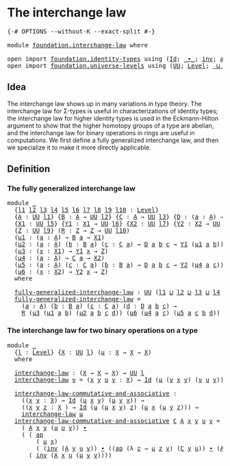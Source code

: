 # The interchange law

<pre class="Agda"><a id="32" class="Symbol">{-#</a> <a id="36" class="Keyword">OPTIONS</a> <a id="44" class="Pragma">--without-K</a> <a id="56" class="Pragma">--exact-split</a> <a id="70" class="Symbol">#-}</a>

<a id="75" class="Keyword">module</a> <a id="82" href="foundation.interchange-law.html" class="Module">foundation.interchange-law</a> <a id="109" class="Keyword">where</a>

<a id="116" class="Keyword">open</a> <a id="121" class="Keyword">import</a> <a id="128" href="foundation.identity-types.html" class="Module">foundation.identity-types</a> <a id="154" class="Keyword">using</a> <a id="160" class="Symbol">(</a><a id="161" href="foundation-core.identity-types.html#1767" class="Datatype">Id</a><a id="163" class="Symbol">;</a> <a id="165" href="foundation-core.identity-types.html#2425" class="Function Operator">_∙_</a><a id="168" class="Symbol">;</a> <a id="170" href="foundation-core.identity-types.html#2729" class="Function">inv</a><a id="173" class="Symbol">;</a> <a id="175" href="foundation-core.identity-types.html#4003" class="Function">ap</a><a id="177" class="Symbol">)</a>
<a id="179" class="Keyword">open</a> <a id="184" class="Keyword">import</a> <a id="191" href="foundation.universe-levels.html" class="Module">foundation.universe-levels</a> <a id="218" class="Keyword">using</a> <a id="224" class="Symbol">(</a><a id="225" href="foundation-core.universe-levels.html#235" class="Primitive">UU</a><a id="227" class="Symbol">;</a> <a id="229" href="Agda.Primitive.html#597" class="Postulate">Level</a><a id="234" class="Symbol">;</a> <a id="236" href="Agda.Primitive.html#810" class="Primitive Operator">_⊔_</a><a id="239" class="Symbol">)</a>
</pre>
## Idea

The interchange law shows up in many variations in type theory. The interchange law for Σ-types is useful in characterizations of identity types; the interchange law for higher identity types is used in the Eckmann-Hilton argument to show that the higher homotopy groups of a type are abelian, and the interchange law for binary operations in rings are useful in computations. We first define a fully generalized interchange law, and then we specialize it to make it more directly applicable.

## Definition

### The fully generalized interchange law

<pre class="Agda"><a id="815" class="Keyword">module</a> <a id="822" href="foundation.interchange-law.html#822" class="Module">_</a>
  <a id="826" class="Symbol">{</a><a id="827" href="foundation.interchange-law.html#827" class="Bound">l1</a> <a id="830" href="foundation.interchange-law.html#830" class="Bound">l2</a> <a id="833" href="foundation.interchange-law.html#833" class="Bound">l3</a> <a id="836" href="foundation.interchange-law.html#836" class="Bound">l4</a> <a id="839" href="foundation.interchange-law.html#839" class="Bound">l5</a> <a id="842" href="foundation.interchange-law.html#842" class="Bound">l6</a> <a id="845" href="foundation.interchange-law.html#845" class="Bound">l7</a> <a id="848" href="foundation.interchange-law.html#848" class="Bound">l8</a> <a id="851" href="foundation.interchange-law.html#851" class="Bound">l9</a> <a id="854" href="foundation.interchange-law.html#854" class="Bound">l10</a> <a id="858" class="Symbol">:</a> <a id="860" href="Agda.Primitive.html#597" class="Postulate">Level</a><a id="865" class="Symbol">}</a>
  <a id="869" class="Symbol">{</a><a id="870" href="foundation.interchange-law.html#870" class="Bound">A</a> <a id="872" class="Symbol">:</a> <a id="874" href="foundation-core.universe-levels.html#235" class="Primitive">UU</a> <a id="877" href="foundation.interchange-law.html#827" class="Bound">l1</a><a id="879" class="Symbol">}</a> <a id="881" class="Symbol">{</a><a id="882" href="foundation.interchange-law.html#882" class="Bound">B</a> <a id="884" class="Symbol">:</a> <a id="886" href="foundation.interchange-law.html#870" class="Bound">A</a> <a id="888" class="Symbol">→</a> <a id="890" href="foundation-core.universe-levels.html#235" class="Primitive">UU</a> <a id="893" href="foundation.interchange-law.html#830" class="Bound">l2</a><a id="895" class="Symbol">}</a> <a id="897" class="Symbol">{</a><a id="898" href="foundation.interchange-law.html#898" class="Bound">C</a> <a id="900" class="Symbol">:</a> <a id="902" href="foundation.interchange-law.html#870" class="Bound">A</a> <a id="904" class="Symbol">→</a> <a id="906" href="foundation-core.universe-levels.html#235" class="Primitive">UU</a> <a id="909" href="foundation.interchange-law.html#833" class="Bound">l3</a><a id="911" class="Symbol">}</a> <a id="913" class="Symbol">{</a><a id="914" href="foundation.interchange-law.html#914" class="Bound">D</a> <a id="916" class="Symbol">:</a> <a id="918" class="Symbol">(</a><a id="919" href="foundation.interchange-law.html#919" class="Bound">a</a> <a id="921" class="Symbol">:</a> <a id="923" href="foundation.interchange-law.html#870" class="Bound">A</a><a id="924" class="Symbol">)</a> <a id="926" class="Symbol">→</a> <a id="928" href="foundation.interchange-law.html#882" class="Bound">B</a> <a id="930" href="foundation.interchange-law.html#919" class="Bound">a</a> <a id="932" class="Symbol">→</a> <a id="934" href="foundation.interchange-law.html#898" class="Bound">C</a> <a id="936" href="foundation.interchange-law.html#919" class="Bound">a</a> <a id="938" class="Symbol">→</a> <a id="940" href="foundation-core.universe-levels.html#235" class="Primitive">UU</a> <a id="943" href="foundation.interchange-law.html#836" class="Bound">l4</a><a id="945" class="Symbol">}</a>
  <a id="949" class="Symbol">{</a><a id="950" href="foundation.interchange-law.html#950" class="Bound">X1</a> <a id="953" class="Symbol">:</a> <a id="955" href="foundation-core.universe-levels.html#235" class="Primitive">UU</a> <a id="958" href="foundation.interchange-law.html#839" class="Bound">l5</a><a id="960" class="Symbol">}</a> <a id="962" class="Symbol">{</a><a id="963" href="foundation.interchange-law.html#963" class="Bound">Y1</a> <a id="966" class="Symbol">:</a> <a id="968" href="foundation.interchange-law.html#950" class="Bound">X1</a> <a id="971" class="Symbol">→</a> <a id="973" href="foundation-core.universe-levels.html#235" class="Primitive">UU</a> <a id="976" href="foundation.interchange-law.html#842" class="Bound">l6</a><a id="978" class="Symbol">}</a> <a id="980" class="Symbol">{</a><a id="981" href="foundation.interchange-law.html#981" class="Bound">X2</a> <a id="984" class="Symbol">:</a> <a id="986" href="foundation-core.universe-levels.html#235" class="Primitive">UU</a> <a id="989" href="foundation.interchange-law.html#845" class="Bound">l7</a><a id="991" class="Symbol">}</a> <a id="993" class="Symbol">{</a><a id="994" href="foundation.interchange-law.html#994" class="Bound">Y2</a> <a id="997" class="Symbol">:</a> <a id="999" href="foundation.interchange-law.html#981" class="Bound">X2</a> <a id="1002" class="Symbol">→</a> <a id="1004" href="foundation-core.universe-levels.html#235" class="Primitive">UU</a> <a id="1007" href="foundation.interchange-law.html#848" class="Bound">l8</a><a id="1009" class="Symbol">}</a>
  <a id="1013" class="Symbol">{</a><a id="1014" href="foundation.interchange-law.html#1014" class="Bound">Z</a> <a id="1016" class="Symbol">:</a> <a id="1018" href="foundation-core.universe-levels.html#235" class="Primitive">UU</a> <a id="1021" href="foundation.interchange-law.html#851" class="Bound">l9</a><a id="1023" class="Symbol">}</a> <a id="1025" class="Symbol">(</a><a id="1026" href="foundation.interchange-law.html#1026" class="Bound">R</a> <a id="1028" class="Symbol">:</a> <a id="1030" href="foundation.interchange-law.html#1014" class="Bound">Z</a> <a id="1032" class="Symbol">→</a> <a id="1034" href="foundation.interchange-law.html#1014" class="Bound">Z</a> <a id="1036" class="Symbol">→</a> <a id="1038" href="foundation-core.universe-levels.html#235" class="Primitive">UU</a> <a id="1041" href="foundation.interchange-law.html#854" class="Bound">l10</a><a id="1044" class="Symbol">)</a>
  <a id="1048" class="Symbol">(</a><a id="1049" href="foundation.interchange-law.html#1049" class="Bound">μ1</a> <a id="1052" class="Symbol">:</a> <a id="1054" class="Symbol">(</a><a id="1055" href="foundation.interchange-law.html#1055" class="Bound">a</a> <a id="1057" class="Symbol">:</a> <a id="1059" href="foundation.interchange-law.html#870" class="Bound">A</a><a id="1060" class="Symbol">)</a> <a id="1062" class="Symbol">→</a> <a id="1064" href="foundation.interchange-law.html#882" class="Bound">B</a> <a id="1066" href="foundation.interchange-law.html#1055" class="Bound">a</a> <a id="1068" class="Symbol">→</a> <a id="1070" href="foundation.interchange-law.html#950" class="Bound">X1</a><a id="1072" class="Symbol">)</a>
  <a id="1076" class="Symbol">(</a><a id="1077" href="foundation.interchange-law.html#1077" class="Bound">μ2</a> <a id="1080" class="Symbol">:</a> <a id="1082" class="Symbol">(</a><a id="1083" href="foundation.interchange-law.html#1083" class="Bound">a</a> <a id="1085" class="Symbol">:</a> <a id="1087" href="foundation.interchange-law.html#870" class="Bound">A</a><a id="1088" class="Symbol">)</a> <a id="1090" class="Symbol">(</a><a id="1091" href="foundation.interchange-law.html#1091" class="Bound">b</a> <a id="1093" class="Symbol">:</a> <a id="1095" href="foundation.interchange-law.html#882" class="Bound">B</a> <a id="1097" href="foundation.interchange-law.html#1083" class="Bound">a</a><a id="1098" class="Symbol">)</a> <a id="1100" class="Symbol">(</a><a id="1101" href="foundation.interchange-law.html#1101" class="Bound">c</a> <a id="1103" class="Symbol">:</a> <a id="1105" href="foundation.interchange-law.html#898" class="Bound">C</a> <a id="1107" href="foundation.interchange-law.html#1083" class="Bound">a</a><a id="1108" class="Symbol">)</a> <a id="1110" class="Symbol">→</a> <a id="1112" href="foundation.interchange-law.html#914" class="Bound">D</a> <a id="1114" href="foundation.interchange-law.html#1083" class="Bound">a</a> <a id="1116" href="foundation.interchange-law.html#1091" class="Bound">b</a> <a id="1118" href="foundation.interchange-law.html#1101" class="Bound">c</a> <a id="1120" class="Symbol">→</a> <a id="1122" href="foundation.interchange-law.html#963" class="Bound">Y1</a> <a id="1125" class="Symbol">(</a><a id="1126" href="foundation.interchange-law.html#1049" class="Bound">μ1</a> <a id="1129" href="foundation.interchange-law.html#1083" class="Bound">a</a> <a id="1131" href="foundation.interchange-law.html#1091" class="Bound">b</a><a id="1132" class="Symbol">))</a>
  <a id="1137" class="Symbol">(</a><a id="1138" href="foundation.interchange-law.html#1138" class="Bound">μ3</a> <a id="1141" class="Symbol">:</a> <a id="1143" class="Symbol">(</a><a id="1144" href="foundation.interchange-law.html#1144" class="Bound">x</a> <a id="1146" class="Symbol">:</a> <a id="1148" href="foundation.interchange-law.html#950" class="Bound">X1</a><a id="1150" class="Symbol">)</a> <a id="1152" class="Symbol">→</a> <a id="1154" href="foundation.interchange-law.html#963" class="Bound">Y1</a> <a id="1157" href="foundation.interchange-law.html#1144" class="Bound">x</a> <a id="1159" class="Symbol">→</a> <a id="1161" href="foundation.interchange-law.html#1014" class="Bound">Z</a><a id="1162" class="Symbol">)</a>
  <a id="1166" class="Symbol">(</a><a id="1167" href="foundation.interchange-law.html#1167" class="Bound">μ4</a> <a id="1170" class="Symbol">:</a> <a id="1172" class="Symbol">(</a><a id="1173" href="foundation.interchange-law.html#1173" class="Bound">a</a> <a id="1175" class="Symbol">:</a> <a id="1177" href="foundation.interchange-law.html#870" class="Bound">A</a><a id="1178" class="Symbol">)</a> <a id="1180" class="Symbol">→</a> <a id="1182" href="foundation.interchange-law.html#898" class="Bound">C</a> <a id="1184" href="foundation.interchange-law.html#1173" class="Bound">a</a> <a id="1186" class="Symbol">→</a> <a id="1188" href="foundation.interchange-law.html#981" class="Bound">X2</a><a id="1190" class="Symbol">)</a>
  <a id="1194" class="Symbol">(</a><a id="1195" href="foundation.interchange-law.html#1195" class="Bound">μ5</a> <a id="1198" class="Symbol">:</a> <a id="1200" class="Symbol">(</a><a id="1201" href="foundation.interchange-law.html#1201" class="Bound">a</a> <a id="1203" class="Symbol">:</a> <a id="1205" href="foundation.interchange-law.html#870" class="Bound">A</a><a id="1206" class="Symbol">)</a> <a id="1208" class="Symbol">(</a><a id="1209" href="foundation.interchange-law.html#1209" class="Bound">c</a> <a id="1211" class="Symbol">:</a> <a id="1213" href="foundation.interchange-law.html#898" class="Bound">C</a> <a id="1215" href="foundation.interchange-law.html#1201" class="Bound">a</a><a id="1216" class="Symbol">)</a> <a id="1218" class="Symbol">(</a><a id="1219" href="foundation.interchange-law.html#1219" class="Bound">b</a> <a id="1221" class="Symbol">:</a> <a id="1223" href="foundation.interchange-law.html#882" class="Bound">B</a> <a id="1225" href="foundation.interchange-law.html#1201" class="Bound">a</a><a id="1226" class="Symbol">)</a> <a id="1228" class="Symbol">→</a> <a id="1230" href="foundation.interchange-law.html#914" class="Bound">D</a> <a id="1232" href="foundation.interchange-law.html#1201" class="Bound">a</a> <a id="1234" href="foundation.interchange-law.html#1219" class="Bound">b</a> <a id="1236" href="foundation.interchange-law.html#1209" class="Bound">c</a> <a id="1238" class="Symbol">→</a> <a id="1240" href="foundation.interchange-law.html#994" class="Bound">Y2</a> <a id="1243" class="Symbol">(</a><a id="1244" href="foundation.interchange-law.html#1167" class="Bound">μ4</a> <a id="1247" href="foundation.interchange-law.html#1201" class="Bound">a</a> <a id="1249" href="foundation.interchange-law.html#1209" class="Bound">c</a><a id="1250" class="Symbol">))</a>
  <a id="1255" class="Symbol">(</a><a id="1256" href="foundation.interchange-law.html#1256" class="Bound">μ6</a> <a id="1259" class="Symbol">:</a> <a id="1261" class="Symbol">(</a><a id="1262" href="foundation.interchange-law.html#1262" class="Bound">x</a> <a id="1264" class="Symbol">:</a> <a id="1266" href="foundation.interchange-law.html#981" class="Bound">X2</a><a id="1268" class="Symbol">)</a> <a id="1270" class="Symbol">→</a> <a id="1272" href="foundation.interchange-law.html#994" class="Bound">Y2</a> <a id="1275" href="foundation.interchange-law.html#1262" class="Bound">x</a> <a id="1277" class="Symbol">→</a> <a id="1279" href="foundation.interchange-law.html#1014" class="Bound">Z</a><a id="1280" class="Symbol">)</a>
  <a id="1284" class="Keyword">where</a>

  <a id="1293" href="foundation.interchange-law.html#1293" class="Function">fully-generalized-interchange-law</a> <a id="1327" class="Symbol">:</a> <a id="1329" href="foundation-core.universe-levels.html#235" class="Primitive">UU</a> <a id="1332" class="Symbol">(</a><a id="1333" href="foundation.interchange-law.html#827" class="Bound">l1</a> <a id="1336" href="Agda.Primitive.html#810" class="Primitive Operator">⊔</a> <a id="1338" href="foundation.interchange-law.html#830" class="Bound">l2</a> <a id="1341" href="Agda.Primitive.html#810" class="Primitive Operator">⊔</a> <a id="1343" href="foundation.interchange-law.html#833" class="Bound">l3</a> <a id="1346" href="Agda.Primitive.html#810" class="Primitive Operator">⊔</a> <a id="1348" href="foundation.interchange-law.html#836" class="Bound">l4</a> <a id="1351" href="Agda.Primitive.html#810" class="Primitive Operator">⊔</a> <a id="1353" href="foundation.interchange-law.html#854" class="Bound">l10</a><a id="1356" class="Symbol">)</a>
  <a id="1360" href="foundation.interchange-law.html#1293" class="Function">fully-generalized-interchange-law</a> <a id="1394" class="Symbol">=</a>
    <a id="1400" class="Symbol">(</a><a id="1401" href="foundation.interchange-law.html#1401" class="Bound">a</a> <a id="1403" class="Symbol">:</a> <a id="1405" href="foundation.interchange-law.html#870" class="Bound">A</a><a id="1406" class="Symbol">)</a> <a id="1408" class="Symbol">(</a><a id="1409" href="foundation.interchange-law.html#1409" class="Bound">b</a> <a id="1411" class="Symbol">:</a> <a id="1413" href="foundation.interchange-law.html#882" class="Bound">B</a> <a id="1415" href="foundation.interchange-law.html#1401" class="Bound">a</a><a id="1416" class="Symbol">)</a> <a id="1418" class="Symbol">(</a><a id="1419" href="foundation.interchange-law.html#1419" class="Bound">c</a> <a id="1421" class="Symbol">:</a> <a id="1423" href="foundation.interchange-law.html#898" class="Bound">C</a> <a id="1425" href="foundation.interchange-law.html#1401" class="Bound">a</a><a id="1426" class="Symbol">)</a> <a id="1428" class="Symbol">(</a><a id="1429" href="foundation.interchange-law.html#1429" class="Bound">d</a> <a id="1431" class="Symbol">:</a> <a id="1433" href="foundation.interchange-law.html#914" class="Bound">D</a> <a id="1435" href="foundation.interchange-law.html#1401" class="Bound">a</a> <a id="1437" href="foundation.interchange-law.html#1409" class="Bound">b</a> <a id="1439" href="foundation.interchange-law.html#1419" class="Bound">c</a><a id="1440" class="Symbol">)</a> <a id="1442" class="Symbol">→</a>
    <a id="1448" href="foundation.interchange-law.html#1026" class="Bound">R</a> <a id="1450" class="Symbol">(</a><a id="1451" href="foundation.interchange-law.html#1138" class="Bound">μ3</a> <a id="1454" class="Symbol">(</a><a id="1455" href="foundation.interchange-law.html#1049" class="Bound">μ1</a> <a id="1458" href="foundation.interchange-law.html#1401" class="Bound">a</a> <a id="1460" href="foundation.interchange-law.html#1409" class="Bound">b</a><a id="1461" class="Symbol">)</a> <a id="1463" class="Symbol">(</a><a id="1464" href="foundation.interchange-law.html#1077" class="Bound">μ2</a> <a id="1467" href="foundation.interchange-law.html#1401" class="Bound">a</a> <a id="1469" href="foundation.interchange-law.html#1409" class="Bound">b</a> <a id="1471" href="foundation.interchange-law.html#1419" class="Bound">c</a> <a id="1473" href="foundation.interchange-law.html#1429" class="Bound">d</a><a id="1474" class="Symbol">))</a> <a id="1477" class="Symbol">(</a><a id="1478" href="foundation.interchange-law.html#1256" class="Bound">μ6</a> <a id="1481" class="Symbol">(</a><a id="1482" href="foundation.interchange-law.html#1167" class="Bound">μ4</a> <a id="1485" href="foundation.interchange-law.html#1401" class="Bound">a</a> <a id="1487" href="foundation.interchange-law.html#1419" class="Bound">c</a><a id="1488" class="Symbol">)</a> <a id="1490" class="Symbol">(</a><a id="1491" href="foundation.interchange-law.html#1195" class="Bound">μ5</a> <a id="1494" href="foundation.interchange-law.html#1401" class="Bound">a</a> <a id="1496" href="foundation.interchange-law.html#1419" class="Bound">c</a> <a id="1498" href="foundation.interchange-law.html#1409" class="Bound">b</a> <a id="1500" href="foundation.interchange-law.html#1429" class="Bound">d</a><a id="1501" class="Symbol">))</a>
</pre>
### The interchange law for two binary operations on a type

<pre class="Agda"><a id="1578" class="Keyword">module</a> <a id="1585" href="foundation.interchange-law.html#1585" class="Module">_</a>
  <a id="1589" class="Symbol">{</a><a id="1590" href="foundation.interchange-law.html#1590" class="Bound">l</a> <a id="1592" class="Symbol">:</a> <a id="1594" href="Agda.Primitive.html#597" class="Postulate">Level</a><a id="1599" class="Symbol">}</a> <a id="1601" class="Symbol">{</a><a id="1602" href="foundation.interchange-law.html#1602" class="Bound">X</a> <a id="1604" class="Symbol">:</a> <a id="1606" href="foundation-core.universe-levels.html#235" class="Primitive">UU</a> <a id="1609" href="foundation.interchange-law.html#1590" class="Bound">l</a><a id="1610" class="Symbol">}</a> <a id="1612" class="Symbol">(</a><a id="1613" href="foundation.interchange-law.html#1613" class="Bound">μ</a> <a id="1615" class="Symbol">:</a> <a id="1617" href="foundation.interchange-law.html#1602" class="Bound">X</a> <a id="1619" class="Symbol">→</a> <a id="1621" href="foundation.interchange-law.html#1602" class="Bound">X</a> <a id="1623" class="Symbol">→</a> <a id="1625" href="foundation.interchange-law.html#1602" class="Bound">X</a><a id="1626" class="Symbol">)</a>
  <a id="1630" class="Keyword">where</a>
  
  <a id="1641" href="foundation.interchange-law.html#1641" class="Function">interchange-law</a> <a id="1657" class="Symbol">:</a> <a id="1659" class="Symbol">(</a><a id="1660" href="foundation.interchange-law.html#1602" class="Bound">X</a> <a id="1662" class="Symbol">→</a> <a id="1664" href="foundation.interchange-law.html#1602" class="Bound">X</a> <a id="1666" class="Symbol">→</a> <a id="1668" href="foundation.interchange-law.html#1602" class="Bound">X</a><a id="1669" class="Symbol">)</a> <a id="1671" class="Symbol">→</a> <a id="1673" href="foundation-core.universe-levels.html#235" class="Primitive">UU</a> <a id="1676" href="foundation.interchange-law.html#1590" class="Bound">l</a>
  <a id="1680" href="foundation.interchange-law.html#1641" class="Function">interchange-law</a> <a id="1696" href="foundation.interchange-law.html#1696" class="Bound">ν</a> <a id="1698" class="Symbol">=</a> <a id="1700" class="Symbol">(</a><a id="1701" href="foundation.interchange-law.html#1701" class="Bound">x</a> <a id="1703" href="foundation.interchange-law.html#1703" class="Bound">y</a> <a id="1705" href="foundation.interchange-law.html#1705" class="Bound">u</a> <a id="1707" href="foundation.interchange-law.html#1707" class="Bound">v</a> <a id="1709" class="Symbol">:</a> <a id="1711" href="foundation.interchange-law.html#1602" class="Bound">X</a><a id="1712" class="Symbol">)</a> <a id="1714" class="Symbol">→</a> <a id="1716" href="foundation-core.identity-types.html#1767" class="Datatype">Id</a> <a id="1719" class="Symbol">(</a><a id="1720" href="foundation.interchange-law.html#1613" class="Bound">μ</a> <a id="1722" class="Symbol">(</a><a id="1723" href="foundation.interchange-law.html#1696" class="Bound">ν</a> <a id="1725" href="foundation.interchange-law.html#1701" class="Bound">x</a> <a id="1727" href="foundation.interchange-law.html#1703" class="Bound">y</a><a id="1728" class="Symbol">)</a> <a id="1730" class="Symbol">(</a><a id="1731" href="foundation.interchange-law.html#1696" class="Bound">ν</a> <a id="1733" href="foundation.interchange-law.html#1705" class="Bound">u</a> <a id="1735" href="foundation.interchange-law.html#1707" class="Bound">v</a><a id="1736" class="Symbol">))</a> <a id="1739" class="Symbol">(</a><a id="1740" href="foundation.interchange-law.html#1696" class="Bound">ν</a> <a id="1742" class="Symbol">(</a><a id="1743" href="foundation.interchange-law.html#1613" class="Bound">μ</a> <a id="1745" href="foundation.interchange-law.html#1701" class="Bound">x</a> <a id="1747" href="foundation.interchange-law.html#1705" class="Bound">u</a><a id="1748" class="Symbol">)</a> <a id="1750" class="Symbol">(</a><a id="1751" href="foundation.interchange-law.html#1613" class="Bound">μ</a> <a id="1753" href="foundation.interchange-law.html#1703" class="Bound">y</a> <a id="1755" href="foundation.interchange-law.html#1707" class="Bound">v</a><a id="1756" class="Symbol">))</a>

  <a id="1762" href="foundation.interchange-law.html#1762" class="Function">interchange-law-commutative-and-associative</a> <a id="1806" class="Symbol">:</a>
    <a id="1812" class="Symbol">((</a><a id="1814" href="foundation.interchange-law.html#1814" class="Bound">x</a> <a id="1816" href="foundation.interchange-law.html#1816" class="Bound">y</a> <a id="1818" class="Symbol">:</a> <a id="1820" href="foundation.interchange-law.html#1602" class="Bound">X</a><a id="1821" class="Symbol">)</a> <a id="1823" class="Symbol">→</a> <a id="1825" href="foundation-core.identity-types.html#1767" class="Datatype">Id</a> <a id="1828" class="Symbol">(</a><a id="1829" href="foundation.interchange-law.html#1613" class="Bound">μ</a> <a id="1831" href="foundation.interchange-law.html#1814" class="Bound">x</a> <a id="1833" href="foundation.interchange-law.html#1816" class="Bound">y</a><a id="1834" class="Symbol">)</a> <a id="1836" class="Symbol">(</a><a id="1837" href="foundation.interchange-law.html#1613" class="Bound">μ</a> <a id="1839" href="foundation.interchange-law.html#1816" class="Bound">y</a> <a id="1841" href="foundation.interchange-law.html#1814" class="Bound">x</a><a id="1842" class="Symbol">))</a> <a id="1845" class="Symbol">→</a>
    <a id="1851" class="Symbol">((</a><a id="1853" href="foundation.interchange-law.html#1853" class="Bound">x</a> <a id="1855" href="foundation.interchange-law.html#1855" class="Bound">y</a> <a id="1857" href="foundation.interchange-law.html#1857" class="Bound">z</a> <a id="1859" class="Symbol">:</a> <a id="1861" href="foundation.interchange-law.html#1602" class="Bound">X</a> <a id="1863" class="Symbol">)</a> <a id="1865" class="Symbol">→</a> <a id="1867" href="foundation-core.identity-types.html#1767" class="Datatype">Id</a> <a id="1870" class="Symbol">(</a><a id="1871" href="foundation.interchange-law.html#1613" class="Bound">μ</a> <a id="1873" class="Symbol">(</a><a id="1874" href="foundation.interchange-law.html#1613" class="Bound">μ</a> <a id="1876" href="foundation.interchange-law.html#1853" class="Bound">x</a> <a id="1878" href="foundation.interchange-law.html#1855" class="Bound">y</a><a id="1879" class="Symbol">)</a> <a id="1881" href="foundation.interchange-law.html#1857" class="Bound">z</a><a id="1882" class="Symbol">)</a> <a id="1884" class="Symbol">(</a><a id="1885" href="foundation.interchange-law.html#1613" class="Bound">μ</a> <a id="1887" href="foundation.interchange-law.html#1853" class="Bound">x</a> <a id="1889" class="Symbol">(</a><a id="1890" href="foundation.interchange-law.html#1613" class="Bound">μ</a> <a id="1892" href="foundation.interchange-law.html#1855" class="Bound">y</a> <a id="1894" href="foundation.interchange-law.html#1857" class="Bound">z</a><a id="1895" class="Symbol">)))</a> <a id="1899" class="Symbol">→</a>
    <a id="1905" href="foundation.interchange-law.html#1641" class="Function">interchange-law</a> <a id="1921" href="foundation.interchange-law.html#1613" class="Bound">μ</a>
  <a id="1925" href="foundation.interchange-law.html#1762" class="Function">interchange-law-commutative-and-associative</a> <a id="1969" href="foundation.interchange-law.html#1969" class="Bound">C</a> <a id="1971" href="foundation.interchange-law.html#1971" class="Bound">A</a> <a id="1973" href="foundation.interchange-law.html#1973" class="Bound">x</a> <a id="1975" href="foundation.interchange-law.html#1975" class="Bound">y</a> <a id="1977" href="foundation.interchange-law.html#1977" class="Bound">u</a> <a id="1979" href="foundation.interchange-law.html#1979" class="Bound">v</a> <a id="1981" class="Symbol">=</a>
    <a id="1987" class="Symbol">(</a> <a id="1989" href="foundation.interchange-law.html#1971" class="Bound">A</a> <a id="1991" href="foundation.interchange-law.html#1973" class="Bound">x</a> <a id="1993" href="foundation.interchange-law.html#1975" class="Bound">y</a> <a id="1995" class="Symbol">(</a><a id="1996" href="foundation.interchange-law.html#1613" class="Bound">μ</a> <a id="1998" href="foundation.interchange-law.html#1977" class="Bound">u</a> <a id="2000" href="foundation.interchange-law.html#1979" class="Bound">v</a><a id="2001" class="Symbol">))</a> <a id="2004" href="foundation-core.identity-types.html#2425" class="Function Operator">∙</a>
    <a id="2010" class="Symbol">(</a> <a id="2012" class="Symbol">(</a> <a id="2014" href="foundation-core.identity-types.html#4003" class="Function">ap</a>
        <a id="2025" class="Symbol">(</a> <a id="2027" href="foundation.interchange-law.html#1613" class="Bound">μ</a> <a id="2029" href="foundation.interchange-law.html#1973" class="Bound">x</a><a id="2030" class="Symbol">)</a>
        <a id="2040" class="Symbol">(</a> <a id="2042" class="Symbol">(</a><a id="2043" href="foundation-core.identity-types.html#2729" class="Function">inv</a> <a id="2047" class="Symbol">(</a><a id="2048" href="foundation.interchange-law.html#1971" class="Bound">A</a> <a id="2050" href="foundation.interchange-law.html#1975" class="Bound">y</a> <a id="2052" href="foundation.interchange-law.html#1977" class="Bound">u</a> <a id="2054" href="foundation.interchange-law.html#1979" class="Bound">v</a><a id="2055" class="Symbol">))</a> <a id="2058" href="foundation-core.identity-types.html#2425" class="Function Operator">∙</a> <a id="2060" class="Symbol">((</a><a id="2062" href="foundation-core.identity-types.html#4003" class="Function">ap</a> <a id="2065" class="Symbol">(λ</a> <a id="2068" href="foundation.interchange-law.html#2068" class="Bound">z</a> <a id="2070" class="Symbol">→</a> <a id="2072" href="foundation.interchange-law.html#1613" class="Bound">μ</a> <a id="2074" href="foundation.interchange-law.html#2068" class="Bound">z</a> <a id="2076" href="foundation.interchange-law.html#1979" class="Bound">v</a><a id="2077" class="Symbol">)</a> <a id="2079" class="Symbol">(</a><a id="2080" href="foundation.interchange-law.html#1969" class="Bound">C</a> <a id="2082" href="foundation.interchange-law.html#1975" class="Bound">y</a> <a id="2084" href="foundation.interchange-law.html#1977" class="Bound">u</a><a id="2085" class="Symbol">))</a> <a id="2088" href="foundation-core.identity-types.html#2425" class="Function Operator">∙</a> <a id="2090" class="Symbol">(</a><a id="2091" href="foundation.interchange-law.html#1971" class="Bound">A</a> <a id="2093" href="foundation.interchange-law.html#1977" class="Bound">u</a> <a id="2095" href="foundation.interchange-law.html#1975" class="Bound">y</a> <a id="2097" href="foundation.interchange-law.html#1979" class="Bound">v</a><a id="2098" class="Symbol">))))</a> <a id="2103" href="foundation-core.identity-types.html#2425" class="Function Operator">∙</a>
      <a id="2111" class="Symbol">(</a> <a id="2113" href="foundation-core.identity-types.html#2729" class="Function">inv</a> <a id="2117" class="Symbol">(</a><a id="2118" href="foundation.interchange-law.html#1971" class="Bound">A</a> <a id="2120" href="foundation.interchange-law.html#1973" class="Bound">x</a> <a id="2122" href="foundation.interchange-law.html#1977" class="Bound">u</a> <a id="2124" class="Symbol">(</a><a id="2125" href="foundation.interchange-law.html#1613" class="Bound">μ</a> <a id="2127" href="foundation.interchange-law.html#1975" class="Bound">y</a> <a id="2129" href="foundation.interchange-law.html#1979" class="Bound">v</a><a id="2130" class="Symbol">))))</a>
</pre>